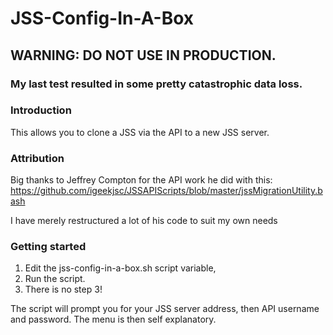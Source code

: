 # JSS-Config-In-A-Box

## WARNING: DO NOT USE IN PRODUCTION.
### My last test resulted in some pretty catastrophic data loss.

### Introduction

This allows you to clone a JSS via the API to a new JSS server.

### Attribution

Big thanks to Jeffrey Compton for the API work he did with this:
https://github.com/igeekjsc/JSSAPIScripts/blob/master/jssMigrationUtility.bash

I have merely restructured a lot of his code to suit my own needs

### Getting started

1. Edit the jss-config-in-a-box.sh script variable, 
2. Run the script.
3. There is no step 3!

The script will prompt you for your JSS server address, then API username and password. The menu is then self explanatory.
